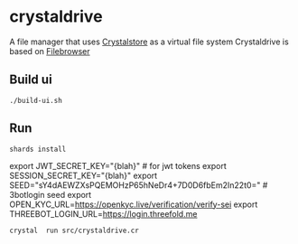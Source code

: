 # crystaldrive

A file manager that uses [Crystalstore](https://github.com/crystaluniverse/crystalstore) as a virtual file system
Crystaldrive is based on [Filebrowser](https://filebrowser.org/)

## Build ui

`./build-ui.sh`

## Run
```
shards install
```
export JWT_SECRET_KEY="{blah}" # for jwt tokens
export SESSION_SECRET_KEY="{blah}"
export SEED="sY4dAEWZXsPQEMOHzP65hNeDr4+7D0D6fbEm2In22t0="  # 3botlogin seed
export OPEN_KYC_URL=https://openkyc.live/verification/verify-sei
export THREEBOT_LOGIN_URL=https://login.threefold.me
```
crystal  run src/crystaldrive.cr
```